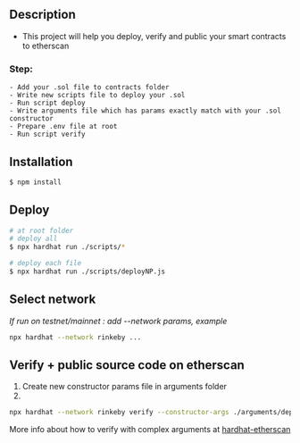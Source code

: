 
## Description

- This project will help you deploy, verify and public your smart contracts to etherscan
### Step:
    - Add your .sol file to contracts folder
    - Write new scripts file to deploy your .sol
    - Run script deploy
    - Write arguments file which has params exactly match with your .sol constructor
    - Prepare .env file at root
    - Run script verify

## Installation

```bash
$ npm install
```

## Deploy

```bash
# at root folder
# deploy all
$ npx hardhat run ./scripts/*

# deploy each file
$ npx hardhat run ./scripts/deployNP.js

```

## Select network

*If run on testnet/mainnet : add --network params, example*
```bash
npx hardhat --network rinkeby ...
```

## Verify + public source code on etherscan

1. Create new constructor params file in arguments folder
2.
```bash
npx hardhat --network rinkeby verify --constructor-args ./arguments/deployArgs.js DEPLOYED_CONTRACT_ADDRESS
```
More info about how to verify with complex arguments at [hardhat-etherscan](https://hardhat.org/plugins/nomiclabs-hardhat-etherscan.html)